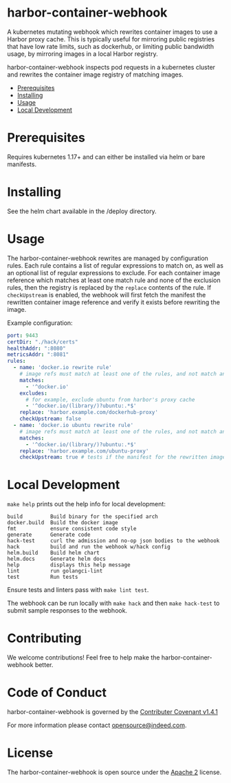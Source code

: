 harbor-container-webhook
=========

A kubernetes mutating webhook which rewrites container images to use a Harbor proxy cache.
This is typically useful for mirroring public registries that have low rate limits, such as dockerhub, or limiting
public bandwidth usage, by mirroring images in a local Harbor registry.

harbor-container-webhook inspects pod requests in a kubernetes cluster and rewrites the container image registry of
matching images.

* [Prerequisites](#prerequisites)
* [Installing](#installing)
* [Usage](#usage)
* [Local Development](#local-development)

Prerequisites
===
Requires kubernetes 1.17+ and can either be installed via helm or bare manifests.

Installing
===
See the helm chart available in the /deploy directory.

Usage
===
The harbor-container-webhook rewrites are managed by configuration rules. Each rule contains a list of regular
expressions to match on, as well as an optional list of regular expressions to exclude. For each container image
reference which matches at least one match rule and none of the exclusion rules, then the registry is replaced
by the `replace` contents of the rule. If `checkUpstream` is enabled, the webhook will first fetch the manifest
the rewritten container image reference and verify it exists before rewriting the image.

Example configuration:
```yaml
port: 9443
certDir: "./hack/certs"
healthAddr: ":8080"
metricsAddr: ":8081"
rules:
  - name: 'docker.io rewrite rule'
    # image refs must match at least one of the rules, and not match any excludes
    matches:
      - '^docker.io'
    excludes:
      # for example, exclude ubuntu from harbor's proxy cache
      - '^docker.io/(library/)?ubuntu:.*$'
    replace: 'harbor.example.com/dockerhub-proxy'
    checkUpstream: false
  - name: 'docker.io ubuntu rewrite rule'
    # image refs must match at least one of the rules, and not match any excludes
    matches:
      - '^docker.io/(library/)?ubuntu:.*$'
    replace: 'harbor.example.com/ubuntu-proxy'
    checkUpstream: true # tests if the manifest for the rewritten image exists
```
Local Development
===
`make help` prints out the help info for local development:

```
build         Build binary for the specified arch
docker.build  Build the docker image
fmt           ensure consistent code style
generate      Generate code
hack-test     curl the admission and no-op json bodies to the webhook
hack          build and run the webhook w/hack config
helm.build    Build helm chart
helm.docs     Generate helm docs
help          displays this help message
lint          run golangci-lint
test          Run tests
```

Ensure tests and linters pass with `make lint test`.

The webhook can be run locally with `make hack` and then `make hack-test` to submit sample responses to the webhook.

Contributing
===
We welcome contributions! Feel free to help make the harbor-container-webhook better.

Code of Conduct
===
harbor-container-webhook is governed by the [Contributer Covenant v1.4.1](CODE_OF_CONDUCT.md)

For more information please contact opensource@indeed.com.

License
===
The harbor-container-webhook is open source under the [Apache 2](LICENSE) license.
